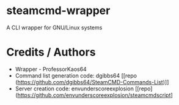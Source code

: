 # steamcmd-wrapper
A CLI wrapper for GNU/Linux systems

# Credits / Authors

* Wrapper - ProfessorKaos64
* Command list generation code: dgibbs64 [[repo (https://github.com/dgibbs64/SteamCMD-Commands-List)]]
* Server creation code: envunderscoreexplosion [[repo](https://github.com/envunderscoreexplosion/steamcmdscript]

